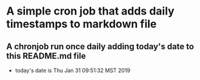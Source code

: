 A simple cron job that adds daily timestamps to markdown file
============================================================
## A chronjob run once daily adding today's date to this README.md file
* today's date is Thu Jan 31 09:51:32 MST 2019
